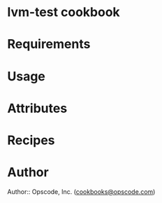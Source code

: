 # lvm-test cookbook

# Requirements

# Usage

# Attributes

# Recipes

# Author

Author:: Opscode, Inc. (<cookbooks@opscode.com>)
